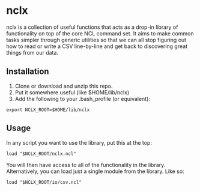 # nclx

nclx is a collection of useful functions that acts as a drop-in library of functionality on top of the core NCL command set. It aims to make common tasks simpler through generic utilities so that we can all stop figuring out how to read or write a CSV line-by-line and get back to discovering great things from our data.

## Installation

1. Clone or download and unzip this repo.
2. Put it somewhere useful (like $HOME/lib/nclx)
3. Add the following to your .bash_profile (or equivalent):

```
export NCLX_ROOT=$HOME/lib/nclx
```

## Usage

In any script you want to use the library, put this at the top:

```
load "$NCLX_ROOT/nclx.ncl"
```

You will then have access to all of the functionality in the library. Alternatively, you can load just a single module from the library. Like so:

```
load "$NCLX_ROOT/io/csv.ncl"
```
